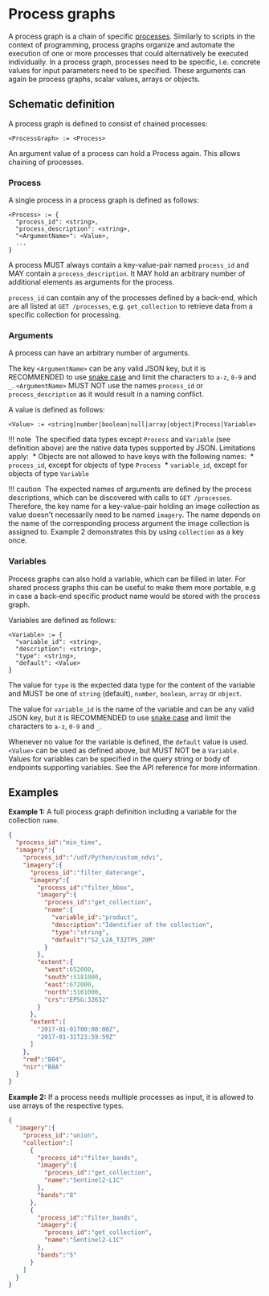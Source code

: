 # Process graphs

A process graph is a chain of specific [processes](processes.md). Similarly to scripts in the context of programming, process graphs organize and automate the execution of one or more processes that could alternatively be executed individually. In a process graph, processes need to be specific, i.e. concrete values for input parameters need to be specified. These arguments can again be process graphs, scalar values, arrays or objects.

## Schematic definition

A process graph is defined to consist of chained processes:

```
<ProcessGraph> := <Process>
```

An argument value of a process can hold a Process again. This allows chaining of processes.

### Process

A single process in a process graph is defined as follows:

```
<Process> := {
  "process_id": <string>,
  "process_description": <string>,
  "<ArgumentName>": <Value>,
  ...
}
```
A process MUST always contain a key-value-pair named `process_id` and MAY contain a `process_description`.  It MAY hold an arbitrary number of additional elements as arguments for the process.

`process_id` can contain any of the processes defined by a back-end, which are all listed at `GET /processes`, e.g. `get_collection` to retrieve data from a specific collection for processing.

### Arguments

A process can have an arbitrary number of arguments.

The key `<ArgumentName>` can be any valid JSON key, but it is RECOMMENDED to use [snake case](https://en.wikipedia.org/wiki/Snake_case) and limit the characters to `a-z`, `0-9` and `_`. `<ArgumentName>` MUST NOT use the names `process_id` or `process_description` as it would result in a naming conflict.

A value is defined as follows:

```
<Value> := <string|number|boolean|null|array|object|Process|Variable>
```

!!! note
​    The specified data types except `Process` and `Variable` (see definition above) are the native data types supported by JSON. Limitations apply:
​    * Objects are not allowed to have keys with the following names:
​      * `process_id`, except for objects of type `Process`
​      * `variable_id`, except for objects of type `Variable`

!!! caution
​    The expected names of arguments are defined by the process descriptions, which can be discovered with calls to `GET /processes`. Therefore, the key name for a key-value-pair holding an image collection as value doesn't necessarily need to be named `imagery`. The name depends on the name of the corresponding process argument the image collection is assigned to. Example 2 demonstrates this by using `collection` as a key once. 

### Variables

Process graphs can also hold a variable, which can be filled in later. For shared process graphs this can be useful to make them more portable, e.g in case a back-end specific product name would be stored with the process graph.

Variables are defined as follows:

```
<Variable> := {
  "variable_id": <string>,
  "description": <string>,
  "type": <string>,
  "default": <Value>
}
```

The value for `type` is the expected data type for the content of the variable and MUST be one of `string` (default), `number`, `boolean`, `array` or `object`.

The value for `variable_id` is the name of the variable and can be any valid JSON key, but it is RECOMMENDED to use [snake case](https://en.wikipedia.org/wiki/Snake_case) and limit the characters to `a-z`, `0-9` and `_`.

Whenever no value for the variable is defined, the `default` value is used. `<Value>` can be used as defined above, but MUST NOT be a `Variable`. Values for variables can be specified in the query string or body of endpoints supporting variables. See the API reference for more information.

## Examples

**Example 1:** A full process graph definition including a variable for the collection `name`.

``` json
{
  "process_id":"min_time",
  "imagery":{
    "process_id":"/udf/Python/custom_ndvi",
    "imagery":{
      "process_id":"filter_daterange",
      "imagery":{
        "process_id":"filter_bbox",
        "imagery":{
          "process_id":"get_collection",
          "name":{
            "variable_id":"product",
            "description":"Identifier of the collection",
            "type":"string",
            "default":"S2_L2A_T32TPS_20M"
          }
        },
        "extent":{
          "west":652000,
          "south":5181000,
          "east":672000,
          "north":5161000,
          "crs":"EPSG:32632"
        }
      },
      "extent":[
        "2017-01-01T00:00:00Z",
        "2017-01-31T23:59:59Z"
      ]
    },
    "red":"B04",
    "nir":"B8A"
  }
}
```

**Example 2:** If a process needs multiple processes as input, it is allowed to use arrays of the respective types.

``` json
{
  "imagery":{
    "process_id":"union",
    "collection":[
      {
        "process_id":"filter_bands",
        "imagery":{
          "process_id":"get_collection",
          "name":"Sentinel2-L1C"
        },
        "bands":"8"
      },
      {
        "process_id":"filter_bands",
        "imagery":{
          "process_id":"get_collection",
          "name":"Sentinel2-L1C"
        },
        "bands":"5"
      }
    ]
  }
}
```

